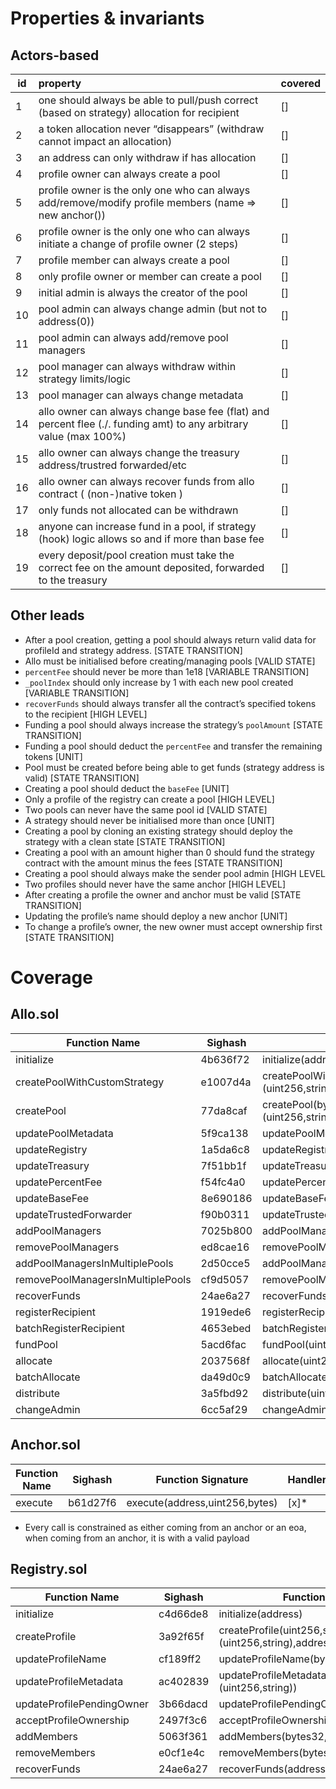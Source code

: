 # Properties & invariants

## Actors-based

| id  | property                                                                                                          | covered |
| --- | :---------------------------------------------------------------------------------------------------------------- | ------- |
| 1   | one should always be able to pull/push correct (based on strategy) allocation for recipient                       |   []    |
| 2   | a token allocation never “disappears” (withdraw cannot impact an allocation)                                      |   []    |
| 3   | an address can only withdraw if has allocation                                                                    |   []    |
| 4   | profile owner can always create a pool                                                                            |   []    |
| 5   | profile owner is the only one who can always add/remove/modify profile members (name ⇒ new anchor())              |   []    |
| 6   | profile owner is the only one who can always initiate a change of profile owner (2 steps)                         |   []    |
| 7   | profile member can always create a pool                                                                           |   []    |
| 8   | only profile owner or member can create a pool                                                                    |   []    |
| 9   | initial admin is always the creator of the pool                                                                   |   []    |
| 10  | pool admin can always change admin (but not to address(0))                                                        |   []    |
| 11  | pool admin can always add/remove pool managers                                                                    |   []    |
| 12  | pool manager can always withdraw within strategy limits/logic                                                     |   []    |
| 13  | pool manager can always change metadata                                                                           |   []    |
| 14  | allo owner can always change base fee (flat) and percent flee (./. funding amt) to any arbitrary value (max 100%) |   []    |
| 15  | allo owner can always change the treasury address/trustred forwarded/etc                                          |   []    |
| 16  | allo owner can always recover funds from allo contract ( (non-)native token )                                     |   []    |
| 17  | only funds not allocated can be withdrawn                                                                         |   []    |
| 18  | anyone can increase fund in a pool, if strategy (hook) logic allows so and if more than base fee                  |   []    |
| 19  | every deposit/pool creation must take the correct fee on the amount deposited, forwarded to the treasury          |   []    |


## Other leads

- After a pool creation, getting a pool should always return valid data for profileId and strategy address. [STATE TRANSITION]
- Allo must be initialised before creating/managing pools [VALID STATE]
- `percentFee` should never be more than 1e18 [VARIABLE TRANSITION]
- `_poolIndex` should only increase by 1 with each new pool created [VARIABLE TRANSITION]
- `recoverFunds` should always transfer all the contract’s specified tokens to the recipient [HIGH LEVEL]
- Funding a pool should always increase the strategy’s `poolAmount` [STATE TRANSITION]
- Funding a pool should deduct the `percentFee` and transfer the remaining tokens [UNIT]
- Pool must be created before being able to get funds (strategy address is valid) [STATE TRANSITION]
- Creating a pool should deduct the `baseFee` [UNIT]
- Only a profile of the registry can create a pool [HIGH LEVEL]
- Two pools can never have the same pool id [VALID STATE]
- A strategy should never be initialised more than once [UNIT]
- Creating a pool by cloning an existing strategy should deploy the strategy with a clean state [STATE TRANSITION]
- Creating a pool with an amount higher than 0 should fund the strategy contract with the amount minus the fees [STATE TRANSITION]
- Creating a pool should always make the sender pool admin [HIGH LEVEL
- Two profiles should never have the same anchor [HIGH LEVEL]
- After creating a profile the owner and anchor must be valid [STATE TRANSITION]
- Updating the profile’s name should deploy a new anchor [UNIT]
- To change a profile’s owner, the new owner must accept ownership first [STATE TRANSITION]

# Coverage

## Allo.sol
| Function Name                     | Sighash  | Function Signature                                                                             | Handler |
| --------------------------------- | -------- | ---------------------------------------------------------------------------------------------- | ------- |
| initialize                        | 4b636f72 | initialize(address,address,address,uint256,uint256,address)                                    | NA      |
| createPoolWithCustomStrategy      | e1007d4a | createPoolWithCustomStrategy(bytes32,address,bytes,address,uint256,(uint256,string),address[]) | [x]      |
| createPool                        | 77da8caf | createPool(bytes32,address,bytes,address,uint256,(uint256,string),address[])                   | [x]      |
| updatePoolMetadata                | 5f9ca138 | updatePoolMetadata(uint256,(uint256,string))                                                   | [x]      |
| updateRegistry                    | 1a5da6c8 | updateRegistry(address)                                                                        | [x]      |
| updateTreasury                    | 7f51bb1f | updateTreasury(address)                                                                        | [x]      |
| updatePercentFee                  | f54fc4a0 | updatePercentFee(uint256)                                                                      | [x]      |
| updateBaseFee                     | 8e690186 | updateBaseFee(uint256)                                                                         | [x]      |
| updateTrustedForwarder            | f90b0311 | updateTrustedForwarder(address)                                                                | [x]      |
| addPoolManagers                   | 7025b800 | addPoolManagers(uint256,address[])                                                             | [x]      |
| removePoolManagers                | ed8cae16 | removePoolManagers(uint256,address[])                                                          | [x]      |
| addPoolManagersInMultiplePools    | 2d50cce5 | addPoolManagersInMultiplePools(uint256[],address[])                                            | [x]      |
| removePoolManagersInMultiplePools | cf9d5057 | removePoolManagersInMultiplePools(uint256[],address[])                                         | [x]      |
| recoverFunds                      | 24ae6a27 | recoverFunds(address,address)                                                                  | [x]      |
| registerRecipient                 | 1919ede6 | registerRecipient(uint256,address[],bytes)                                                     | [x]      |
| batchRegisterRecipient            | 4653ebed | batchRegisterRecipient(uint256[],address[][],bytes[])                                          | [x]      |
| fundPool                          | 5acd6fac | fundPool(uint256,uint256)                                                                      | [x]      |
| allocate                          | 2037568f | allocate(uint256,address[],uint256[],bytes)                                                    | [x]      |
| batchAllocate                     | da49d0c9 | batchAllocate(uint256[],address[][],uint256[][],uint256[],bytes[])                             | [x]      |
| distribute                        | 3a5fbd92 | distribute(uint256,address[],bytes)                                                            | [x]      |
| changeAdmin                       | 6cc5af29 | changeAdmin(uint256,address)                                                                   | [x]      |

## Anchor.sol
| Function Name | Sighash  | Function Signature             | Handler |
| ------------- | -------- | ------------------------------ | ------- |
| execute       | b61d27f6 | execute(address,uint256,bytes) | [x]*     |
* Every call is constrained as either coming from an anchor or an eoa, when coming from an anchor, it is with a valid payload

## Registry.sol
| Function Name             | Sighash  | Function Signature                                               | Handler |
| ------------------------- | -------- | ---------------------------------------------------------------- | ------- |
| initialize                | c4d66de8 | initialize(address)                                              | NA      |
| createProfile             | 3a92f65f | createProfile(uint256,string,(uint256,string),address,address[]) | []      |
| updateProfileName         | cf189ff2 | updateProfileName(bytes32,string)                                | []      |
| updateProfileMetadata     | ac402839 | updateProfileMetadata(bytes32,(uint256,string))                  | []      |
| updateProfilePendingOwner | 3b66dacd | updateProfilePendingOwner(bytes32,address)                       | []      |
| acceptProfileOwnership    | 2497f3c6 | acceptProfileOwnership(bytes32)                                  | []      |
| addMembers                | 5063f361 | addMembers(bytes32,address[])                                    | []      |
| removeMembers             | e0cf1e4c | removeMembers(bytes32,address[])                                 | []      |
| recoverFunds              | 24ae6a27 | recoverFunds(address,address)                                    | []      |
